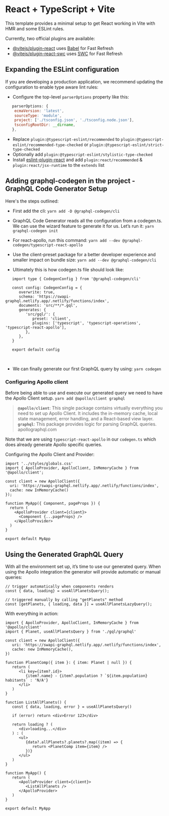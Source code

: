# React + TypeScript + Vite

This template provides a minimal setup to get React working in Vite with HMR and some ESLint rules.

Currently, two official plugins are available:

-  [@vitejs/plugin-react](https://github.com/vitejs/vite-plugin-react/blob/main/packages/plugin-react/README.md) uses [Babel](https://babeljs.io/) for Fast Refresh
-  [@vitejs/plugin-react-swc](https://github.com/vitejs/vite-plugin-react-swc) uses [SWC](https://swc.rs/) for Fast Refresh

## Expanding the ESLint configuration

If you are developing a production application, we recommend updating the configuration to enable type aware lint rules:

-  Configure the top-level `parserOptions` property like this:

```js
   parserOptions: {
    ecmaVersion: 'latest',
    sourceType: 'module',
    project: ['./tsconfig.json', './tsconfig.node.json'],
    tsconfigRootDir: __dirname,
   },
```

-  Replace `plugin:@typescript-eslint/recommended` to `plugin:@typescript-eslint/recommended-type-checked` or `plugin:@typescript-eslint/strict-type-checked`
-  Optionally add `plugin:@typescript-eslint/stylistic-type-checked`
-  Install [eslint-plugin-react](https://github.com/jsx-eslint/eslint-plugin-react) and add `plugin:react/recommended` & `plugin:react/jsx-runtime` to the `extends` list

## Adding graphql-codegen in the project - GraphQL Code Generator Setup

Here's the steps outlined:

-  First add the cli:
   `yarn add -D @graphql-codegen/cli`
   <br />

-  GraphQL Code Generator reads all the configuration from a codegen.ts. We can use the wizard feature to generate it for us. Let’s run it:
   `yarn graphql-codegen init`
   <br />

-  For react-apollo, run this command:
   `yarn add --dev @graphql-codegen/typescript-react-apollo`
   <br />

-  Use the client-preset package for a better developer experience and smaller impact on bundle size:
   `yarn add --dev @graphql-codegen/cli`
   <br />

-  Ultimately this is how codegen.ts file should look like:

```
   import type { CodegenConfig } from '@graphql-codegen/cli'

   const config: CodegenConfig = {
      overwrite: true,
      schema: 'https://swapi-graphql.netlify.app/.netlify/functions/index',
      documents: 'src/**/*.gql',
      generates: {
         'src/gql/': {
            preset: 'client',
            plugins: ['typescript', 'typescript-operations', 'typescript-react-apollo'],
         },
      },
   }

   export default config
```

<br />

-  We can finally generate our first GraphQL query by using:
   `yarn codegen`
   <br />

### Configuring Apollo client

Before being able to use and execute our generated query we need to have the Apollo Client setup.
`yarn add @apollo/client graphql`

> **`@apollo/client`**: This single package contains virtually everything you need to set up Apollo Client. It includes the in-memory cache, local state management, error handling, and a React-based view layer.
> **`graphql`**: This package provides logic for parsing GraphQL queries.
> apollographql.com

Note that we are using `typescript-react-apollo` in our `codegen.ts` which does already generate Apollo specific queries.

Configuring the Apollo Client and Provider:

```
import '../styles/globals.css'
import { ApolloProvider, ApolloClient, InMemoryCache } from '@apollo/client';

const client = new ApolloClient({
  uri: 'https://swapi-graphql.netlify.app/.netlify/functions/index',
  cache: new InMemoryCache()
});

function MyApp({ Component, pageProps }) {
  return (
    <ApolloProvider client={client}>
      <Component {...pageProps} />
    </ApolloProvider>
  )
}

export default MyApp
```

## Using the Generated GraphQL Query

With all the environment set up, it’s time to use our generated query. When using the Apollo integration the generator will provide automatic or manual queries:

```
// trigger automatically when components renders
const { data, loading} = useAllPlanetsQuery();

// triggered manually by calling "getPlanets" method
const [getPlanets, { loading, data }] = useAllPlanetsLazyQuery();
```

With everything in action:

```
import { ApolloProvider, ApolloClient, InMemoryCache } from '@apollo/client'
import { Planet, useAllPlanetsQuery } from './gql/graphql'

const client = new ApolloClient({
   uri: 'https://swapi-graphql.netlify.app/.netlify/functions/index',
   cache: new InMemoryCache(),
})

function PlanetComp({ item }: { item: Planet | null }) {
   return (
      <li key={item?.id}>
         {item?.name} - {item?.population ? `${item.population} habitants` : 'N/A'}
      </li>
   )
}

function ListAllPlanets() {
   const { data, loading, error } = useAllPlanetsQuery()

   if (error) return <div>Error 123</div>

   return loading ? (
      <div>loading...</div>
   ) : (
      <ul>
         {data?.allPlanets?.planets?.map((item) => {
            return <PlanetComp item={item} />
         })}
      </ul>
   )
}

function MyApp() {
   return (
      <ApolloProvider client={client}>
         <ListAllPlanets />
      </ApolloProvider>
   )
}

export default MyApp

```
